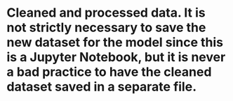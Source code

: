 # Cleaned and processed data. It is not strictly necessary to save the new dataset for the model since this is a Jupyter Notebook, but it is never a bad practice to have the cleaned dataset saved in a separate file.
